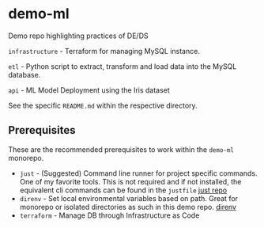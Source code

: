 # demo-ml

Demo repo highlighting practices of DE/DS

`infrastructure` - Terraform for managing MySQL instance.

`etl` - Python script to extract, transform and load data into the MySQL database.

`api` - ML Model Deployment using the Iris dataset

See the specific `README.md` within the respective directory.

## Prerequisites

These are the recommended prerequisites to work within the `demo-ml` monorepo.

- `just` - (Suggested) Command line runner for project specific commands. One of my favorite tools. This is not required and if not installed, the equivalent cli commands can be found in the `justfile` [just repo](https://github.com/casey/just)
- `direnv` - Set local environmental variables based on path. Great for monorepo or isolated directories as such in this demo repo. [direnv](https://direnv.net/)
- `terraform` - Manage DB through Infrastructure as Code
